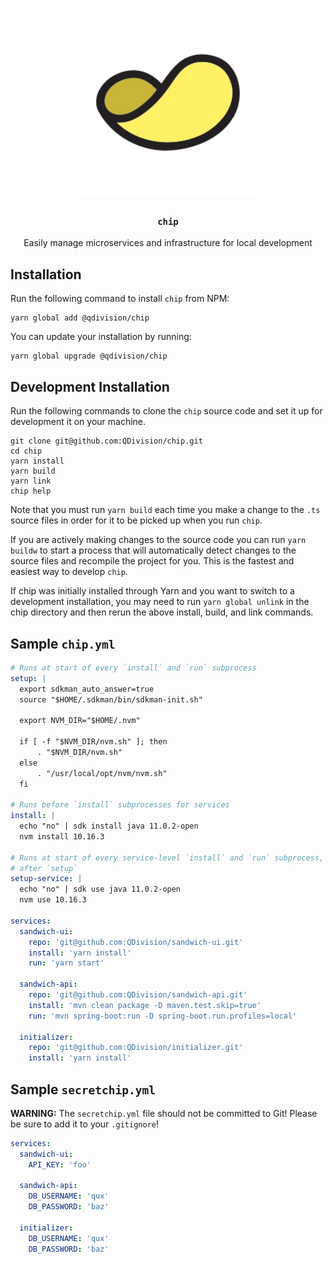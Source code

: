 <h1 align="center">
<!-- Logo Credit: https://www.iconfinder.com/icons/1760341/chip_potato_chip_snack_icon
 -->
<img alt="chip" height="300" src="https://raw.githubusercontent.com/QDivision/chip/master/assets/chip.svg?sanitize=true">
</h1>

<div align="center">
  <h3><code>chip</code></h3>
</div>
<div align="center">
   Easily manage microservices and infrastructure for local development 
</div>

## Installation

Run the following command to install `chip` from NPM:

```
yarn global add @qdivision/chip
```

You can update your installation by running:

```
yarn global upgrade @qdivision/chip
```

## Development Installation

Run the following commands to clone the `chip` source code and set it up for development it on your machine.

```
git clone git@github.com:QDivision/chip.git
cd chip
yarn install
yarn build
yarn link
chip help
```

Note that you must run `yarn build` each time you make a change to the `.ts` source files in order for it to be picked up when you run `chip`.

If you are actively making changes to the source code you can run `yarn buildw` to start a process that will automatically detect changes to the source files and recompile the project for you. This is the fastest and easiest way to develop `chip`.

If chip was initially installed through Yarn and you want to switch to a development installation, you may need to run `yarn global unlink` in the chip directory and then rerun the above install, build, and link commands.


## Sample `chip.yml`

```yml
# Runs at start of every `install` and `run` subprocess
setup: |
  export sdkman_auto_answer=true
  source "$HOME/.sdkman/bin/sdkman-init.sh"

  export NVM_DIR="$HOME/.nvm"

  if [ -f "$NVM_DIR/nvm.sh" ]; then
      . "$NVM_DIR/nvm.sh"
  else
      . "/usr/local/opt/nvm/nvm.sh"
  fi

# Runs before `install` subprocesses for services
install: |
  echo "no" | sdk install java 11.0.2-open
  nvm install 10.16.3

# Runs at start of every service-level `install` and `run` subprocess,
# after `setup`
setup-service: |
  echo "no" | sdk use java 11.0.2-open
  nvm use 10.16.3

services:
  sandwich-ui:
    repo: 'git@github.com:QDivision/sandwich-ui.git'
    install: 'yarn install'
    run: 'yarn start'

  sandwich-api:
    repo: 'git@github.com:QDivision/sandwich-api.git'
    install: 'mvn clean package -D maven.test.skip=true'
    run: 'mvn spring-boot:run -D spring-boot.run.profiles=local'

  initializer:
    repo: 'git@github.com:QDivision/initializer.git'
    install: 'yarn install'
```

## Sample `secretchip.yml`

**WARNING:** The `secretchip.yml` file should not be committed to Git! Please be sure to add it to your `.gitignore`!

```yml
services:
  sandwich-ui:
    API_KEY: 'foo'

  sandwich-api:
    DB_USERNAME: 'qux'
    DB_PASSWORD: 'baz'

  initializer:
    DB_USERNAME: 'qux'
    DB_PASSWORD: 'baz'
```
